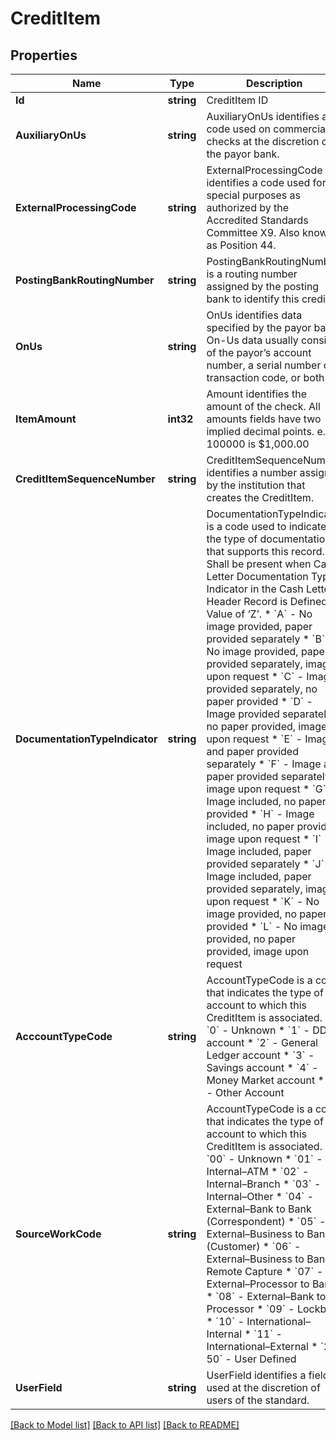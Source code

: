 # CreditItem

## Properties
Name | Type | Description | Notes
------------ | ------------- | ------------- | -------------
**Id** | **string** | CreditItem ID | [optional] 
**AuxiliaryOnUs** | **string** | AuxiliaryOnUs identifies a code used on commercial checks at the discretion of the payor bank. | [optional] 
**ExternalProcessingCode** | **string** | ExternalProcessingCode identifies a code used for special purposes as authorized by the Accredited Standards Committee X9. Also known as Position 44. | [optional] 
**PostingBankRoutingNumber** | **string** | PostingBankRoutingNumber is a routing number assigned by the posting bank to identify this credit. | [optional] 
**OnUs** | **string** | OnUs identifies data specified by the payor bank. On-Us data usually consists of the payor’s account number, a serial number or transaction code, or both. | [optional] 
**ItemAmount** | **int32** | Amount identifies the amount of the check.  All amounts fields have two implied decimal points. e.g., 100000 is $1,000.00 | [optional] 
**CreditItemSequenceNumber** | **string** | CreditItemSequenceNumber identifies a number assigned by the institution that creates the CreditItem. | [optional] 
**DocumentationTypeIndicator** | **string** | DocumentationTypeIndicator is a code used to indicate the type of documentation that supports this record. Shall be present when Cash Letter Documentation Type Indicator in the Cash Letter Header Record is Defined Value of ‘Z’.  * &#x60;A&#x60; - No image provided, paper provided separately * &#x60;B&#x60; - No image provided, paper provided separately, image upon request * &#x60;C&#x60; - Image provided separately, no paper provided * &#x60;D&#x60; - Image provided separately, no paper provided, image upon request * &#x60;E&#x60; - Image and paper provided separately * &#x60;F&#x60; - Image and paper provided separately, image upon request * &#x60;G&#x60; - Image included, no paper provided * &#x60;H&#x60; - Image included, no paper provided, image upon request * &#x60;I&#x60; - Image included, paper provided separately * &#x60;J&#x60; - Image included, paper provided separately, image upon request * &#x60;K&#x60; - No image provided, no paper provided * &#x60;L&#x60; - No image provided, no paper provided, image upon request  | [optional] 
**AcccountTypeCode** | **string** | AccountTypeCode is a code that indicates the type of account to which this CreditItem is associated.  * &#x60;0&#x60; - Unknown * &#x60;1&#x60; - DDA account * &#x60;2&#x60; - General Ledger account * &#x60;3&#x60; - Savings account * &#x60;4&#x60; - Money Market account * &#x60;5&#x60; - Other Account  | [optional] 
**SourceWorkCode** | **string** | AccountTypeCode is a code that indicates the type of account to which this CreditItem is associated.  * &#x60;00&#x60; - Unknown * &#x60;01&#x60; - Internal–ATM * &#x60;02&#x60; - Internal–Branch * &#x60;03&#x60; - Internal–Other * &#x60;04&#x60; - External–Bank to Bank (Correspondent) * &#x60;05&#x60; - External–Business to Bank (Customer) * &#x60;06&#x60; - External–Business to Bank Remote Capture * &#x60;07&#x60; - External–Processor to Bank * &#x60;08&#x60; - External–Bank to Processor * &#x60;09&#x60; - Lockbox * &#x60;10&#x60; - International–Internal * &#x60;11&#x60; - International–External * &#x60;21–50&#x60; - User Defined  | [optional] 
**UserField** | **string** | UserField identifies a field used at the discretion of users of the standard. | [optional] 

[[Back to Model list]](../README.md#documentation-for-models) [[Back to API list]](../README.md#documentation-for-api-endpoints) [[Back to README]](../README.md)


